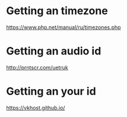     
# Getting an timezone
https://www.php.net/manual/ru/timezones.php
      
# Getting an audio id 
http://prntscr.com/uetruk
      
# Getting an your id 
https://vkhost.github.io/
